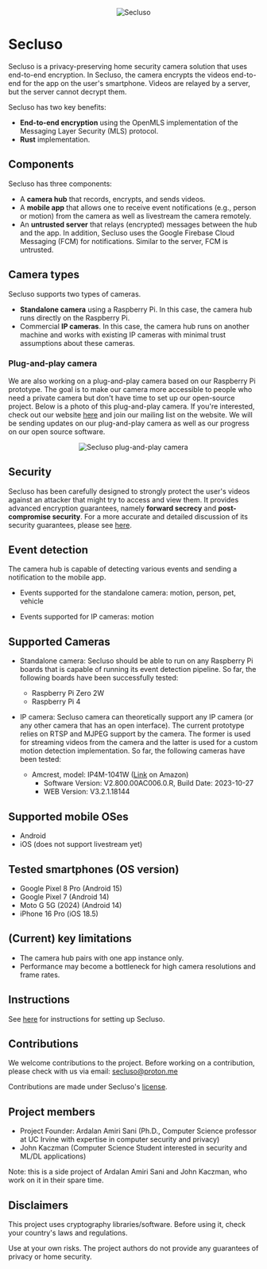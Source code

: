 <p align="center">
  <img src="https://github.com/secluso/images/blob/main/banner.svg" alt="Secluso" />
</p>

# Secluso

Secluso is a privacy-preserving home security camera solution that uses end-to-end encryption.
In Secluso, the camera encrypts the videos end-to-end for the app on the user's smartphone.
Videos are relayed by a server, but the server cannot decrypt them.

Secluso has two key benefits:

* **End-to-end encryption** using the OpenMLS implementation of the Messaging Layer Security (MLS) protocol.
* **Rust** implementation.

## Components

Secluso has three components:

* A **camera hub** that records, encrypts, and sends videos.
* A **mobile app** that allows one to receive event notifications (e.g., person or motion) from the camera as well as livestream the camera remotely.
* An **untrusted server** that relays (encrypted) messages between the hub and the app. In addition, Secluso uses the Google Firebase Cloud Messaging (FCM) for notifications. Similar to the server, FCM is untrusted.

## Camera types

Secluso supports two types of cameras.

* **Standalone camera** using a Raspberry Pi. In this case, the camera hub runs directly on the Raspberry Pi.
* Commercial **IP cameras**. In this case, the camera hub runs on another machine and works with existing IP cameras with minimal trust assumptions about these cameras.

### Plug-and-play camera

We are also working on a plug-and-play camera based on our Raspberry Pi prototype. The goal is to make our camera more accessible to people who need a private camera but don't have time to set up our open-source project. Below is a photo of this plug-and-play camera. If you're interested, check out our website [here](https://secluso.com) and join our mailing list on the website. We will be sending updates on our plug-and-play camera as well as our progress on our open source software.

<p align="center">
  <img src="https://secluso.com/images/Group-5.png" alt="Secluso plug-and-play camera" />
</p>

## Security

Secluso has been carefully designed to strongly protect the user's videos against an attacker that might try to access and view them.
It provides advanced encryption guarantees, namely **forward secrecy** and **post-compromise security**.
For a more accurate and detailed discussion of its security guarantees, please see [here](SECURITY.md).

## Event detection

The camera hub is capable of detecting various events and sending a notification to the mobile app.

* Events supported for the standalone camera: motion, person, pet, vehicle

* Events supported for IP cameras: motion

## Supported Cameras

* Standalone camera: Secluso should be able to run on any Raspberry Pi boards that is capable of running its event detection pipeline.
So far, the following boards have been successfully tested:

  * Raspberry Pi Zero 2W
  * Raspberry Pi 4

* IP camera: Secluso camera can theoretically support any IP camera (or any other camera that has an open interface).
The current prototype relies on RTSP and MJPEG support by the camera.
The former is used for streaming videos from the camera and the latter is used for a custom motion detection implementation.
So far, the following cameras have been tested:

  * Amcrest, model: IP4M-1041W ([Link](https://www.amazon.com/Amcrest-UltraHD-Security-4-Megapixel-IP4M-1041W/dp/B095XD17K5/) on Amazon)
    * Software Version: V2.800.00AC006.0.R, Build Date: 2023-10-27
    * WEB Version: V3.2.1.18144

## Supported mobile OSes

* Android
* iOS (does not support livestream yet)

## Tested smartphones (OS version)

* Google Pixel 8 Pro (Android 15)
* Google Pixel 7 (Android 14)
* Moto G 5G (2024) (Android 14)
* iPhone 16 Pro (iOS 18.5)

## (Current) key limitations

* The camera hub pairs with one app instance only.
* Performance may become a bottleneck for high camera resolutions and frame rates.

## Instructions

See [here](HOW_TO.md) for instructions for setting up Secluso.

## Contributions

We welcome contributions to the project. Before working on a contribution, please check with us via email: secluso@proton.me

Contributions are made under Secluso's [license](LICENSE).


## Project members

* Project Founder: Ardalan Amiri Sani (Ph.D., Computer Science professor at UC Irvine with expertise in computer security and privacy)
* John Kaczman (Computer Science Student interested in security and ML/DL applications)

Note: this is a side project of Ardalan Amiri Sani and John Kaczman, who work on it in their spare time.

## Disclaimers

This project uses cryptography libraries/software. Before using it, check your country's laws and regulations.

Use at your own risks. The project authors do not provide any guarantees of privacy or home security.

